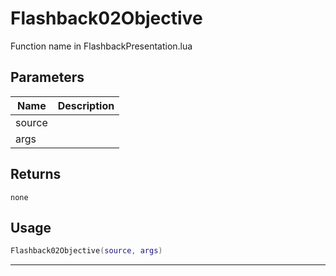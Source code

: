 # Flashback02Objective

Function name in FlashbackPresentation.lua

## Parameters

| Name   | Description |
| ------ | ----------- |
| source |             |
| args   |             |

## Returns

`none`

## Usage

```lua
Flashback02Objective(source, args)
```

---

